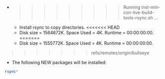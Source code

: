 * >>>>>>>>> Running inst-min-con-live-build-tools-rsync.sh ...
  * Install rsync to copy directories.
<<<<<<< HEAD
  * Disk size = 1564672K. Space Used = 4K. Runtime = 00:00:00:00.
=======
  * Disk size = 1555772K. Space Used = 4K. Runtime = 00:00:00:00.
>>>>>>> refs/remotes/origin/bullseye
  * The following NEW packages will be installed:
  ```bash
rsync*
  ```
